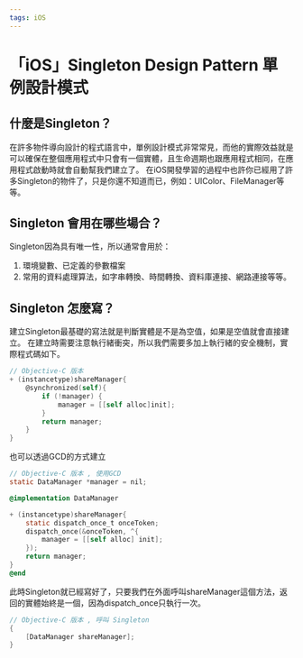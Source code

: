 ```yaml
---
tags: iOS
---
```


# 「iOS」Singleton Design Pattern 單例設計模式


## 什麼是Singleton？

在許多物件導向設計的程式語言中，單例設計模式非常常見，而他的實際效益就是可以確保在整個應用程式中只會有一個實體，且生命週期也跟應用程式相同，在應用程式啟動時就會自動幫我們建立了。
在iOS開發學習的過程中也許你已經用了許多Singleton的物件了，只是你還不知道而已，例如：UIColor、FileManager等等。 

## Singleton 會用在哪些場合？

Singleton因為具有唯一性，所以通常會用於：
1. 環境變數、已定義的參數檔案
2. 常用的資料處理算法，如字串轉換、時間轉換、資料庫連接、網路連接等等。

## Singleton 怎麼寫？

建立Singleton最基礎的寫法就是判斷實體是不是為空值，如果是空值就會直接建立。
在建立時需要注意執行緒衝突，所以我們需要多加上執行緒的安全機制，實際程式碼如下。

```Objective-C
// Objective-C 版本
+ (instancetype)shareManager{
    @synchronized(self){
        if (!manager) {
            manager = [[self alloc]init];
        }
        return manager;
    }
}
```
也可以透過GCD的方式建立
```Objective-C
// Objective-C 版本 , 使用GCD
static DataManager *manager = nil;

@implementation DataManager

+ (instancetype)shareManager{
    static dispatch_once_t onceToken;
    dispatch_once(&onceToken, ^{
        manager = [[self alloc] init];
    });
    return manager;
}
@end
```

此時Singleton就已經寫好了，只要我們在外面呼叫shareManager這個方法，返回的實體始終是一個，因為dispatch_once只執行一次。

```Objective-C
// Objective-C 版本 , 呼叫 Singleton
{
    [DataManager shareManager];
}
```





